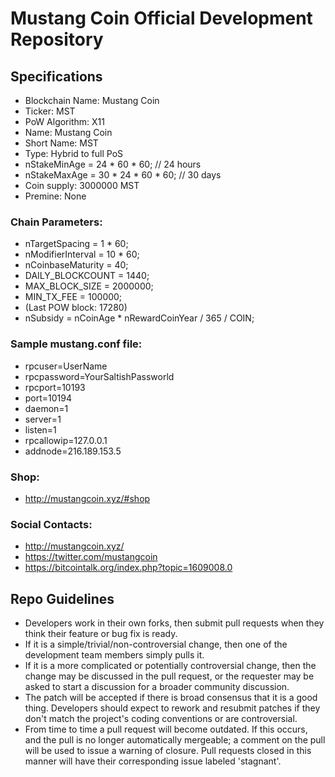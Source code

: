 # Mustang Coin Official Development Repository


## Specifications

-   Blockchain Name: Mustang Coin
-   Ticker: MST
-   PoW Algorithm: X11
-   Name: Mustang Coin
-   Short Name: MST
-   Type: Hybrid to full PoS
-   nStakeMinAge = 24 * 60 * 60; // 24 hours
-   nStakeMaxAge = 30 * 24 * 60 * 60; // 30 days
-   Coin supply: 3000000 MST
-   Premine: None

### Chain Parameters:

-   nTargetSpacing = 1 * 60;
-   nModifierInterval = 10 * 60;
-   nCoinbaseMaturity = 40;
-   DAILY_BLOCKCOUNT = 1440;
-   MAX_BLOCK_SIZE = 2000000;
-   MIN_TX_FEE = 100000;
-   (Last POW block: 17280)
-   nSubsidy = nCoinAge * nRewardCoinYear / 365 / COIN;

### Sample mustang.conf file:

-   rpcuser=UserName
-   rpcpassword=YourSaltishPassworld
-   rpcport=10193
-   port=10194
-   daemon=1
-   server=1
-   listen=1
-   rpcallowip=127.0.0.1
-   addnode=216.189.153.5

### Shop:

-   http://mustangcoin.xyz/#shop

### Social Contacts:

-   http://mustangcoin.xyz/
-   https://twitter.com/mustangcoin
-   https://bitcointalk.org/index.php?topic=1609008.0

## Repo Guidelines

* Developers work in their own forks, then submit pull requests when they think their feature or bug fix is ready.
* If it is a simple/trivial/non-controversial change, then one of the development team members simply pulls it.
* If it is a more complicated or potentially controversial change, then the change may be discussed in the pull request, or the requester may be asked to start a discussion for a broader community discussion.
* The patch will be accepted if there is broad consensus that it is a good thing. Developers should expect to rework and resubmit patches if they don't match the project's coding conventions or are controversial.
* From time to time a pull request will become outdated. If this occurs, and the pull is no longer automatically mergeable; a comment on the pull will be used to issue a warning of closure.  Pull requests closed in this manner will have their corresponding issue labeled 'stagnant'.

